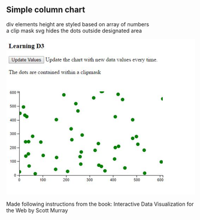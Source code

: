 ## Simple column chart  

div elements height are styled based on array of numbers  
a clip mask svg hides the dots outside designated area

![image](https://raw.githubusercontent.com/LiviuLvu/d3-learning-data-visualisation/master/chapter9-clipmask-start-end/chapter9-clipmask-start-end.jpg)

Made following instructions from the book:
Interactive Data Visualization for the Web by Scott Murray
